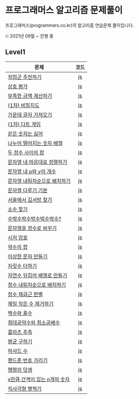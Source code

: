 # 프로그래머스 알고리즘 문제풀이
프로그래머스(programmers.co.kr)의 알고리즘 연습문제 풀이입니다.

⏲ 2021년 09월 ~ 진행 중

## Level1

|문제|코드|
|---|:---:|
|[직업군 추천하기](https://programmers.co.kr/learn/courses/30/lessons/84325)|[js](https://github.com/programmer-heeney/programmers/blob/master/level1_suggest_job.js)|
|[상호 평가](https://programmers.co.kr/learn/courses/30/lessons/83201)|[js](https://github.com/programmer-heeney/programmers/blob/master/level1_peer_review.js)|
|[부족한 금액 계산하기](https://programmers.co.kr/learn/courses/30/lessons/82612)|[js](https://github.com/programmer-heeney/programmers/blob/master/level1_less_money.js)|
|[(1차) 비밀지도](https://programmers.co.kr/learn/courses/30/lessons/17681)|[js](https://github.com/programmer-heeney/programmers/blob/master/level1_secret_map.js)|
|[가운데 글자 가져오기](https://programmers.co.kr/learn/courses/30/lessons/12903)|[js](https://github.com/programmer-heeney/programmers/blob/master/level1_middle_char.js)|
|[(1차) 다트 게임](https://programmers.co.kr/learn/courses/30/lessons/17682)|[js](https://github.com/programmer-heeney/programmers/blob/master/level1_dart_game.js)|
|[같은 숫자는 싫어](https://programmers.co.kr/learn/courses/30/lessons/12906)|[js](https://github.com/programmer-heeney/programmers/blob/master/level1_hate_same.js)|
|[나누어 떨어지는 숫자 배열](https://programmers.co.kr/learn/courses/30/lessons/12910)|[js](https://github.com/programmer-heeney/programmers/blob/master/level1_divisor.js)|
|[두 정수 사이의 합](https://programmers.co.kr/learn/courses/30/lessons/12912)|[js](https://github.com/programmer-heeney/programmers/blob/master/level1_sum_two.js)|
|[문자열 내 마음대로 정렬하기](https://programmers.co.kr/learn/courses/30/lessons/12915)|[js](https://github.com/programmer-heeney/programmers/blob/master/level1_string_sort.js)|
|[문자열 내 p와 y의 개수](https://programmers.co.kr/learn/courses/30/lessons/12916)|[js](https://github.com/programmer-heeney/programmers/blob/master/level1_string_p_y.js)|
|[문자열 내림차순으로 배치하기](https://programmers.co.kr/learn/courses/30/lessons/12917)|[js](https://github.com/programmer-heeney/programmers/blob/master/level1_desc_string.js)|
|[문자열 다루기 기본](https://programmers.co.kr/learn/courses/30/lessons/12918)|[js](https://github.com/programmer-heeney/programmers/blob/master/level1_handle_string.js)|
|[서울에서 김서방 찾기](https://programmers.co.kr/learn/courses/30/lessons/12919)|[js](https://github.com/programmer-heeney/programmers/blob/master/level1_find_kim.js)|
|[소수 찾기](https://programmers.co.kr/learn/courses/30/lessons/12921)|[js](https://github.com/programmer-heeney/programmers/blob/master/level1_primenum.js)|
|[수박수박수박수박수박수?](https://programmers.co.kr/learn/courses/30/lessons/12922)|[js](https://github.com/programmer-heeney/programmers/blob/master/level1_watermelon.js)|
|[문자열을 정수로 바꾸기](https://programmers.co.kr/learn/courses/30/lessons/12925?language=javascript)|[js](https://github.com/programmer-heeney/programmers/blob/master/level1_string_to_num.js)|
|[시저 암호](https://programmers.co.kr/learn/courses/30/lessons/12926?language=javascript)|[js](https://github.com/programmer-heeney/programmers/blob/master/level1_caesar.js)|
|[약수의 합](https://programmers.co.kr/learn/courses/30/lessons/12928?language=javascript)|[js](https://github.com/programmer-heeney/programmers/blob/master/level1_sum_divisor.js)|
|[이상한 문자 만들기](https://programmers.co.kr/learn/courses/30/lessons/12930?language=javascript)|[js](https://github.com/programmer-heeney/programmers/blob/master/level1_weird_string.js)|
|[자릿수 더하기](https://programmers.co.kr/learn/courses/30/lessons/12931?language=javascript)|[js](https://github.com/programmer-heeney/programmers/blob/master/level1_sum.js)|
|[자연수 뒤집어 배열로 만들기](https://programmers.co.kr/learn/courses/30/lessons/12932?language=javascript)|[js](https://github.com/programmer-heeney/programmers/blob/master/level1_reverse.js)|
|[정수 내림차순으로 배치하기](https://programmers.co.kr/learn/courses/30/lessons/12933)|[js](https://github.com/programmer-heeney/programmers/blob/master/level1_desc_sort.js)|
|[정수 제곱근 판별](https://programmers.co.kr/learn/courses/30/lessons/12934?language=javascript)|[js](https://github.com/programmer-heeney/programmers/blob/master/level1_sqrt.js)|
|[제일 작은 수 제거하기](https://programmers.co.kr/learn/courses/30/lessons/12935?language=javascript)|[js](https://github.com/programmer-heeney/programmers/blob/master/level1_delete_min.js)|
|[짝수와 홀수](https://programmers.co.kr/learn/courses/30/lessons/12937?language=javascript)|[js](https://github.com/programmer-heeney/programmers/blob/master/level1_even_odd.js)|
|[최대공약수와 최소공배수](https://programmers.co.kr/learn/courses/30/lessons/12940?language=javascript)|[js](https://github.com/programmer-heeney/programmers/blob/master/level1_gcd_lcm.js)|
|[콜라츠 추측](https://programmers.co.kr/learn/courses/30/lessons/12943?language=javascript)|[js](https://github.com/programmer-heeney/programmers/blob/master/level1_collatz.js)|
|[평균 구하기](https://programmers.co.kr/learn/courses/30/lessons/12944?language=javascript)|[js](https://github.com/programmer-heeney/programmers/blob/master/level1_average.js)|
|[하샤드 수](https://programmers.co.kr/learn/courses/30/lessons/12947)|[js](https://github.com/programmer-heeney/programmers/blob/master/level1_harshad.js)|
|[핸드폰 번호 가리기](https://programmers.co.kr/learn/courses/30/lessons/12948)|[js](https://github.com/programmer-heeney/programmers/blob/master/level1_blind_number.js)|
|[행렬의 덧셈](https://programmers.co.kr/learn/courses/30/lessons/12950)|[js](https://github.com/programmer-heeney/programmers/blob/master/level1_matrix_sum.js)|
|[x만큼 간격이 있는 n개의 숫자](https://programmers.co.kr/learn/courses/30/lessons/12954)|[js](https://github.com/programmer-heeney/programmers/blob/master/level1_x_distance_numbers.js)|
|[직사각형 별찍기](https://programmers.co.kr/learn/courses/30/lessons/12969)|[js](https://github.com/programmer-heeney/programmers/blob/master/level1_star_square.js)|
